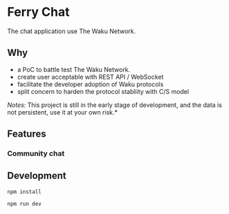 # Ferry Chat

The chat application use The Waku Network.

## Why

- a PoC to battle test The Waku Network.
- create user acceptable with REST API / WebSocket
- facilitate the developer adoption of Waku protocols
- split concern to harden the protocol stabliity with C/S model


*Notes:* This project is still in the early stage of development, and the data is not persistent, use it at your own risk.*

## Features

### Community chat


## Development

```shell
npm install

npm run dev
```
